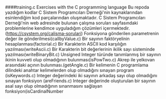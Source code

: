 ####training.c
Exercises with the C programming language 
Bu repoda yazdığım kodlar C Sistem Programcıları Derneği'nin kaynaklarından esinlendiğim kod parçalarından oluşmaktadır. C Sistem Programcıları Derneği'nin web adresinde bulunan çalışma soruları sayfasındaki problemlerine kendimce uyguladığım çözümleri içermektedir. (https://csystem.org/calisma-sorulari)
Fonksiyona gönderilen parametrenin değer ile gönderilmesi(callbyValue.c)
Bir sayının faktöryelinin hesaplanması(factorial.c)
Bir Karakterin ASCII kod karşılığın yazılması(writeAscii.c)
Bir Karakterin bit değerlerinin ikilik sayı sisteminde yazılması(writeBinaryBit.c)
Unsigned Integer türünde tanımlanmış bir sayının ikinin kuvveti olup olmadığının bulunması(isPowTwo.c)
Akrep ile yelkovan arasındaki açının bulunması.(getAngle.c)
Bir kelimenin C programlama dilindeki anahtar kelimelerden olup olmadığını sınayan program (isKeywords.c)
Integer değerindeki iki sayının arkadaş sayı olup olmadığını sınayan fonksiyon (areFriends.c)
Integer değerinde oluşturulan bir sayının asal sayı olup olmadığının sınanmasını sağlayan fonksiyon(isCardinalNumber
